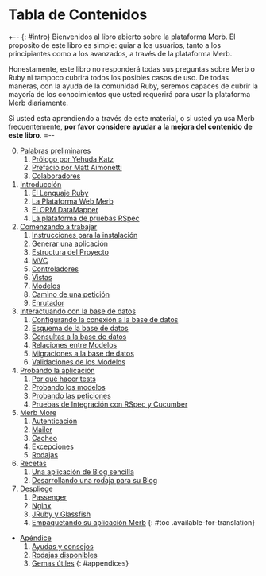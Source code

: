 # Tabla de Contenidos

+-- {: #intro}
Bienvenidos al libro abierto sobre la plataforma Merb.
El proposito de este libro es simple: guiar a los usuarios, tanto a los 
principiantes como a los avanzados, a través de la plataforma Merb.

Honestamente, este libro no responderá todas sus preguntas sobre 
Merb o Ruby ni tampoco cubrirá todos los posibles casos de uso. 
De todas maneras, con la ayuda de la comunidad Ruby, seremos 
capaces de cubrir la mayoría de los conocimientos que usted 
requerirá para usar la plataforma Merb diariamente.

Si usted esta aprendiendo a través de este material, o si usted ya 
usa Merb frecuentemente, **por favor considere ayudar a la mejora 
del contenido de este libro**.
=--

0. [Palabras preliminares](/es/front-matter)
   1. [Prólogo por Yehuda Katz](/es/front-matter/foreword)
   1. [Prefacio por Matt Aimonetti](/es/front-matter/preface)
   1. [Colaboradores](/es/front-matter/contributors)
1. [Introducción](/es/introduction)
   1. [El Lenguaje Ruby](/es/introduction/ruby)
   1. [La Plataforma Web Merb](/es/introduction/merb)
   1. [El ORM DataMapper](/es/introduction/datamapper)
   1. [La plataforma de pruebas RSpec](/es/introduction/rspec)
2. [Comenzando a trabajar](/es/getting-started)
   1. [Instrucciones para la instalación](/es/getting-started/install-instructions)
   1. [Generar una aplicación](/es/getting-started/generate-an-application)
   1. [Estructura del Proyecto](/es/getting-started/project-structure)
   1. [MVC](/es/getting-started/mvc)
   1. [Controladores](/es/getting-started/controllers)
   1. [Vistas](/es/getting-started/views)
   1. [Modelos](/es/getting-started/models)
   1. [Camino de una petición](/es/getting-started/request-path)
   1. [Enrutador](/es/getting-started/router)
3. [Interactuando con la base de datos](/es/interacting-with-the-database)
   1. [Configurando la conexión a la base de datos](/es/interacting-with-the-database/dm-setting-up)
   1. [Esquema de la base de datos](/es/interacting-with-the-database/dm-schema)
   1. [Consultas a la base de datos](/es/interacting-with-the-database/dm-queries)
   1. [Relaciones entre Modelos](/es/interacting-with-the-database/dm-relationships)
   1. [Migraciones a la base de datos](/es/interacting-with-the-database/dm-migrations)
   1. [Validaciones de los Modelos](/es/interacting-with-the-database/dm-validations)
4. [Probando la aplicación](/es/testing-your-application)
   1. [Por qué hacer tests](/es/testing-your-application/why)
   1. [Probando los modelos](/es/testing-your-application/models)
   1. [Probando las peticiones](/es/testing-your-application/requests)
   1. [Pruebas de Integración con RSpec y Cucumber](/es/testing-your-application/cucumber)
5. [Merb More](/es/merb-more)
   1. [Autenticación](/es/merb-more/authentication)
   1. [Mailer](/es/merb-more/mailer)
   1. [Cacheo](/es/merb-more/caching)
   1. [Excepciones](/es/merb-more/exceptions)
   1. [Rodajas](/es/merb-more/exceptions)
6. [Recetas](/es/recipes)
   1. [Una aplicación de Blog sencilla](/es/recipes/simple-blog)
   1. [Desarrollando una rodaja para su Blog](/es/recipes/blog-slice)
7. [Despliege](/es/deployment)
   1. [Passenger](/es/deployment/passenger)
   1. [Nginx](/es/deployment/nginx)
   1. [JRuby y Glassfish](/es/deployment/jruby)
   1. [Empaquetando su aplicación Merb](/es/deployment/bundle)
{: #toc .available-for-translation}

* [Apéndice](/es/appendix)
  1. [Ayudas y consejos](/es/appendix/hints-tips)
  1. [Rodajas disponibles](/es/appendix/slices)
  1. [Gemas útiles](/es/appendix/gems)
{: #appendices}
